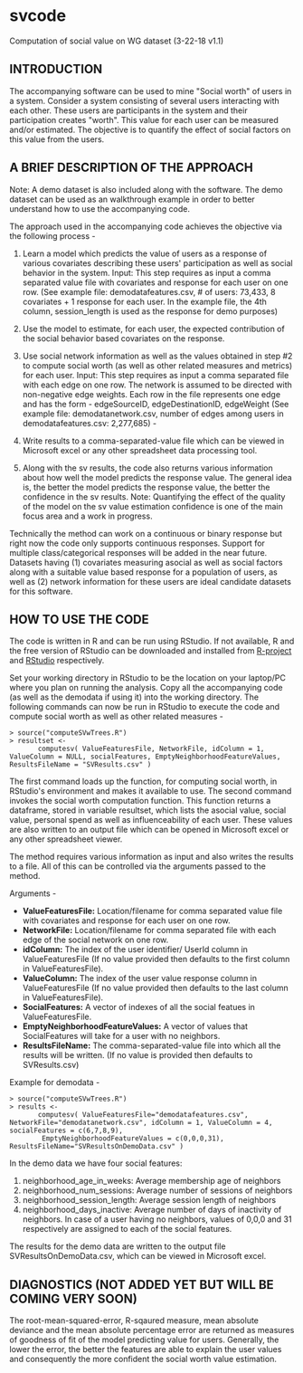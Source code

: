 # svcode
Computation of social value on WG dataset (3-22-18 v1.1)

## INTRODUCTION

The accompanying software can be used to mine "Social worth" of users in a system. Consider a system consisting of several users interacting with each other. These users are participants in the system and their participation creates "worth". This value for each user can be measured and/or estimated. The objective is to quantify the effect of social factors on this value from the users.


## A BRIEF DESCRIPTION OF THE APPROACH

Note: A demo dataset is also included along with the software. The demo dataset can be used as an walkthrough example in order to better understand how to use the accompanying code.

The approach used in the accompanying code achieves the objective via the following process -

1) Learn a model which predicts the value of users as a response of various covariates describing these users' participation as well as social behavior in the system.
Input: This step requires as input a comma separated value file with covariates and response for each user on one row.
(See example file: demodatafeatures.csv, # of users: 73,433,  8 covariates + 1 response for each user.
In the example file, the 4th column, session_length is used as the response for demo purposes)

2) Use the model to estimate, for each user, the expected contribution of the social behavior based covariates on the response.

3) Use social network information as well as the values obtained in step #2 to compute social worth (as well as other related measures and metrics) for each user.
Input: This step requires as input a comma separated file with each edge on one row. The network is assumed to be directed with non-negative edge weights.
Each row in the file represents one edge and has the form -
edgeSourceID, edgeDestinationID, edgeWeight
(See example file: demodatanetwork.csv, number of edges among users in demodatafeatures.csv: 2,277,685) -

4) Write results to a comma-separated-value file which can be viewed in Microsoft excel or any other spreadsheet data processing tool.

5) Along with the sv results, the code also returns various information about how well the model predicts the response value. The general idea is, the better the model predicts the response value,
the better the confidence in the sv results.
Note: Quantifying the effect of the quality of the model on the sv value estimation confidence is one of the main focus area and a work in progress.

Technically the method can work on a continuous or binary response but right now the code only supports continuous responses. Support for multiple class/categorical responses will be added in the near future.
Datasets having (1) covariates measuring asocial as well as social factors along with a suitable value based response for a population of users, as well as (2) network information for these users
are ideal candidate datasets for this software.


## HOW TO USE THE CODE

The code is written in R and can be run using RStudio. If not available, R and the free version of RStudio can be downloaded and installed from [R-project](https://www.r-project.org/) and [RStudio](https://www.rstudio.com/products/rstudio/download/#download) respectively.

Set your working directory in RStudio to be the location on your laptop/PC where you plan on running the analysis. Copy all the accompanying code (as well as the demodata if using it)
into the working directory. The following commands can now be run in RStudio to execute the code and compute social worth as well as other related measures -

```
> source("computeSVwTrees.R")
> resultset <-
       computesv( ValueFeaturesFile, NetworkFile, idColumn = 1, ValueColumn = NULL, socialFeatures, EmptyNeighborhoodFeatureValues, ResultsFileName = "SVResults.csv" )
```

The first command loads up the function, for computing social worth, in RStudio's environment and makes it available to use.
The second command invokes the social worth computation function. This function returns a dataframe, stored in variable resultset,
which lists the asocial value, social value, personal spend as well as influenceability of each user. These values are also written to an output file
which can be opened in Microsoft excel or any other spreadsheet viewer.

The method requires various information as input and also writes the results to a file. All of this can be controlled via the arguments passed to the method.


Arguments -

- **ValueFeaturesFile:** Location/filename for comma separated value file with covariates and response for each user on one row.
- **NetworkFile:** Location/filename for comma separated file with each edge of the social network on one row.
- **idColumn:** The index of the user identifier/ UserId column in ValueFeaturesFile (If no value provided then defaults to the first column in ValueFeaturesFile).
- **ValueColumn:** The index of the user value response column in ValueFeaturesFile (If no value provided then defaults to the last column in ValueFeaturesFile).
- **SocialFeatures:** A vector of indexes of all the social featues in ValueFeaturesFile.
- **EmptyNeighborhoodFeatureValues:** A vector of values that SocialFeatures will take for a user with no neighbors.
- **ResultsFileName:** The comma-separated-value file into which all the results will be written. (If no value is provided then defaults to SVResults.csv)


Example for demodata -

```
> source("computeSVwTrees.R")
> results <-
       computesv( ValueFeaturesFile="demodatafeatures.csv", NetworkFile="demodatanetwork.csv", idColumn = 1, ValueColumn = 4, socialFeatures = c(6,7,8,9),
		EmptyNeighborhoodFeatureValues = c(0,0,0,31), ResultsFileName="SVResultsOnDemoData.csv" )
```

In the demo data we have four social features:
  1. neighborhood_age_in_weeks: Average membership age of neighbors  
  2. neighborhood_num_sessions: Average number of sessions of neighbors
  3. neighborhood_session_length: Average session length of neighbors
  4. neighborhood_days_inactive: Average number of days of inactivity of neighbors. In case of a user having no neighbors, values of 0,0,0 and 31 respectively are assigned to each of the social features.

The results for the demo data are written to the output file SVResultsOnDemoData.csv, which can be viewed in Microsoft excel.


## DIAGNOSTICS (NOT ADDED YET BUT WILL BE COMING VERY SOON)

The root-mean-squared-error, R-sqaured measure, mean absolute deviance and the mean absolute percentage error are returned as measures of goodness of fit of the model predicting value for users.
Generally, the lower the error, the better the features are able to explain the user values and consequently the more confident the social worth value estimation.
